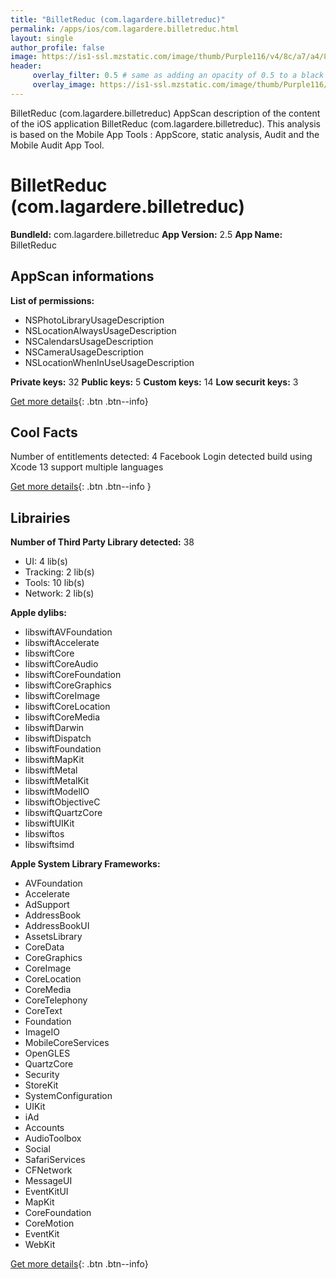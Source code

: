 ```yaml
---
title: "BilletReduc (com.lagardere.billetreduc)"
permalink: /apps/ios/com.lagardere.billetreduc.html
layout: single
author_profile: false
image: https://is1-ssl.mzstatic.com/image/thumb/Purple116/v4/8c/a7/a4/8ca7a49a-a0cc-d645-40f2-591c901c0cda/AppIcon-beta-0-0-1x_U007emarketing-0-0-0-7-0-0-sRGB-0-0-0-GLES2_U002c0-512MB-85-220-0-0.png/512x512bb.jpg
header: 
     overlay_filter: 0.5 # same as adding an opacity of 0.5 to a black background
     overlay_image: https://is1-ssl.mzstatic.com/image/thumb/Purple116/v4/8c/a7/a4/8ca7a49a-a0cc-d645-40f2-591c901c0cda/AppIcon-beta-0-0-1x_U007emarketing-0-0-0-7-0-0-sRGB-0-0-0-GLES2_U002c0-512MB-85-220-0-0.png/512x512bb.jpg
---
```

BilletReduc (com.lagardere.billetreduc) AppScan description of the content of the iOS application BilletReduc (com.lagardere.billetreduc). This analysis is based on the Mobile App Tools : AppScore, static analysis, Audit and the Mobile Audit App Tool.

# BilletReduc (com.lagardere.billetreduc)

**BundleId:** com.lagardere.billetreduc
**App Version:** 2.5
**App Name:** BilletReduc


## AppScan informations 

**List of permissions:** 
- NSPhotoLibraryUsageDescription
- NSLocationAlwaysUsageDescription
- NSCalendarsUsageDescription
- NSCameraUsageDescription
- NSLocationWhenInUseUsageDescription
  
  
**Private keys:** 32
**Public keys:** 5
**Custom keys:** 14
**Low securit keys:** 3
  
[Get more details](/pricing.html){: .btn .btn--info}

## Cool Facts

Number of entitlements detected: 4
Facebook Login detected
build using Xcode 13
support multiple languages
  
[Get more details](/pricing.html){: .btn .btn--info }

## Librairies 
**Number of Third Party Library detected:** 38
- UI: 4 lib(s)
- Tracking: 2 lib(s)
- Tools: 10 lib(s)
- Network: 2 lib(s)


**Apple dylibs:**
- libswiftAVFoundation
- libswiftAccelerate
- libswiftCore
- libswiftCoreAudio
- libswiftCoreFoundation
- libswiftCoreGraphics
- libswiftCoreImage
- libswiftCoreLocation
- libswiftCoreMedia
- libswiftDarwin
- libswiftDispatch
- libswiftFoundation
- libswiftMapKit
- libswiftMetal
- libswiftMetalKit
- libswiftModelIO
- libswiftObjectiveC
- libswiftQuartzCore
- libswiftUIKit
- libswiftos
- libswiftsimd


**Apple System Library Frameworks:**
- AVFoundation
- Accelerate
- AdSupport
- AddressBook
- AddressBookUI
- AssetsLibrary
- CoreData
- CoreGraphics
- CoreImage
- CoreLocation
- CoreMedia
- CoreTelephony
- CoreText
- Foundation
- ImageIO
- MobileCoreServices
- OpenGLES
- QuartzCore
- Security
- StoreKit
- SystemConfiguration
- UIKit
- iAd
- Accounts
- AudioToolbox
- Social
- SafariServices
- CFNetwork
- MessageUI
- EventKitUI
- MapKit
- CoreFoundation
- CoreMotion
- EventKit
- WebKit


  
[Get more details](/pricing.html){: .btn .btn--info}

